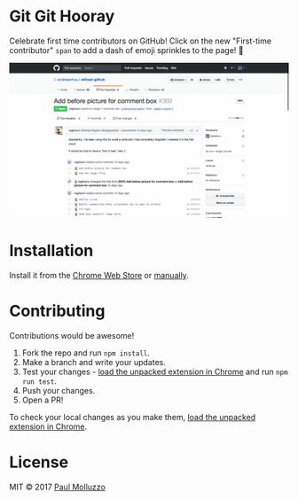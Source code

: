 # Git Git Hooray

Celebrate first time contributors on GitHub! Click on the new "First-time contributor" `span` to add a dash of emoji sprinkles to the page! 🎉

![](./git-git-hooray.gif)

# Installation

Install it from the [Chrome Web Store](https://chrome.google.com/webstore/detail/git-git-hooray/hdonhjpoakhlbpmehiogeaknnfdlgnad) or [manually](http://superuser.com/a/247654/6877).

# Contributing

Contributions would be awesome!

1. Fork the repo and run `npm install`.
2. Make a branch and write your updates.
3. Test your changes - [load the unpacked extension in Chrome](https://developer.chrome.com/extensions/getstarted#unpacked) and run `npm run test`.
4. Push your changes.
5. Open a PR!

To check your local changes as you make them, [load the unpacked extension in Chrome](https://developer.chrome.com/extensions/getstarted#unpacked).

# License

MIT © 2017 [Paul Molluzzo](https://paul.molluzzo.com)
